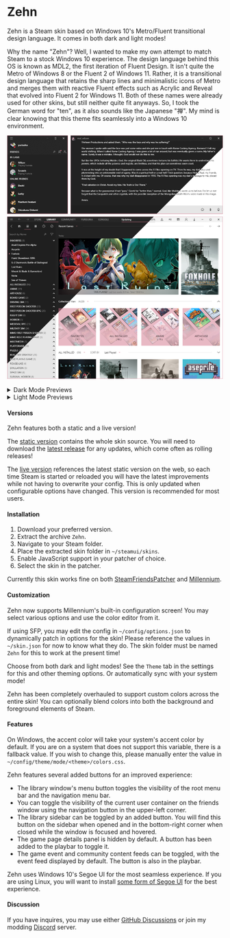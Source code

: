 # Zehn
Zehn is a Steam skin based on Windows 10's Metro/Fluent transitional design language. It comes in both dark and light modes!

Why the name "Zehn"? Well, I wanted to make my own attempt to match Steam to a stock Windows 10 experience. The design language behind this OS is known as MDL2, the first iteration of Fluent Design. It isn't quite the Metro of Windows 8 or the Fluent 2 of Windows 11. Rather, it is a transitional design language that retains the sharp lines and minimalistic icons of Metro and merges them with reactive Fluent effects such as Acrylic and Reveal that evolved into Fluent 2 for Windows 11. Both of these names were already used for other skins, but still neither quite fit anyways. So, I took the German word for "ten", as it also sounds like the Japanese "禅". My mind is clear knowing that this theme fits seamlessly into a Windows 10 environment.

![zehn](https://raw.githubusercontent.com/yurisuika/Zehn/master/assets/zehn.png?raw=true)

<details>
  <summary>Dark Mode Previews</summary>

  ![zehn](https://raw.githubusercontent.com/yurisuika/Zehn/master/assets/zehn-dark.png?raw=true)

</details>

<details>
  <summary>Light Mode Previews</summary>

  ![zehn](https://raw.githubusercontent.com/yurisuika/Zehn/master/assets/zehn-light.png?raw=true)

</details>

#### Versions
Zehn features both a static and a live version!

The [static version](https://github.com/yurisuika/Zehn/tree/master) contains the whole skin source. You will need to download the [latest release](https://github.com/yurisuika/Zehn/releases/latest) for any updates, which come often as rolling releases!

The [live version](https://github.com/yurisuika/Zehn/tree/live) references the latest static version on the web, so each time Steam is started or reloaded you will have the latest improvements while not having to overwrite your config. This is only updated when configurable options have changed. This version is recommended for most users.

#### Installation
1. Download your preferred version.
2. Extract the archive `Zehn`.
3. Navigate to your Steam folder.
4. Place the extracted skin folder in `~/steamui/skins`.
5. Enable JavaScript support in your patcher of choice.
6. Select the skin in the patcher.

Currently this skin works fine on both [SteamFriendsPatcher](https://github.com/PhantomGamers/SFP/releases) and [Millennium](https://github.com/ShadowMonster99/millennium-steam-patcher/releases).

#### Customization
Zehn now supports Millennium's built-in configuration screen! You may select various options and use the color editor from it.

If using SFP, you may edit the config in `~/config/options.json` to dynamically patch in options for the skin! Please reference the values in `~/skin.json` for now to know what they do. The skin folder must be named `Zehn` for this to work at the present time!

Choose from both dark and light modes! See the `Theme` tab in the settings for this and other theming options. Or automatically sync with your system mode!

Zehn has been completely overhauled to support custom colors across the entire skin! You can optionally blend colors into both the background and foreground elements of Steam.

#### Features
On Windows, the accent color will take your system's accent color by default. If you are on a system that does not support this variable, there is a fallback value. If you wish to change this, please manually enter the value in `~/config/theme/mode/<theme>/colors.css`.

Zehn features several added buttons for an improved experience:
* The library window's menu button toggles the visibility of the root menu bar and the navigation menu bar.
* You can toggle the visibility of the current user container on the friends window using the navigation button in the upper-left corner.
* The library sidebar can be toggled by an added button. You will find this button on the sidebar when opened and in the bottom-right corner when closed while the window is focused and hovered.
* The game page details panel is hidden by default. A button has been added to the playbar to toggle it.
* The game event and community content feeds can be toggled, with the event feed displayed by default. The button is also in the playbar.

Zehn uses Windows 10's Segoe UI for the most seamless experience. If you are using Linux, you will want to install [some form of Segoe UI](https://github.com/abhayghatpande/segoe-fonts) for the best experience.

#### Discussion
If you have inquires, you may use either [GitHub Discussions](https://github.com/yurisuika/Zehn/discussions) or join my modding [Discord](https://discord.gg/0zdNEkQle7Qg9C1H) server.